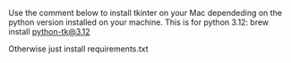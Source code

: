Use the comment below to install tkinter on your Mac dependeding on the python version installed on your machine. This is for python 3.12:
brew install python-tk@3.12

Otherwise just install requirements.txt
